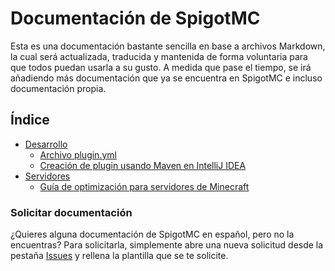 # Documentación de SpigotMC

Esta es una documentación bastante sencilla en base a archivos Markdown, la cual será actualizada, traducida y mantenida de forma voluntaria para que todos puedan usarla a su gusto. A medida que pase el tiempo, se irá añadiendo más documentación que ya se encuentra en SpigotMC e incluso documentación propia.

## Índice

- [Desarrollo](https://github.com/ZafireStudios/spigot-docs-spanish/tree/main/development)
  - [Archivo plugin.yml](https://github.com/ZafireStudios/spigot-docs-spanish/blob/main/development/PLUGIN-YML.md)
  - [Creación de plugin usando Maven en IntelliJ IDEA](https://github.com/ZafireStudios/spigot-docs-spanish/blob/main/development/PLUGIN-MAVEN-INTELLIJ.md)
- [Servidores](https://github.com/ZafireStudios/spigot-docs-spanish/tree/main/servers)
  - [Guía de optimización para servidores de Minecraft](https://github.com/ZafireStudios/spigot-docs-spanish/blob/main/development/OPTIMIZATION_GUIDE.md)

### Solicitar documentación

¿Quieres alguna documentación de SpigotMC en español, pero no la encuentras? Para solicitarla, simplemente abre una nueva solicitud desde la pestaña [Issues](https://github.com/ZafireStudios/spigot-docs-spanish/issues) y rellena la plantilla que se te solicite.
